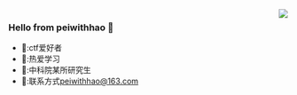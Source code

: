<img align="right" src="https://github-readme-stats.vercel.app/api?username=PeiandHao&show_icons=true&icon_color=CE1D2D&text_color=718096&bg_color=ffffff&hide_title=true" />

### Hello from peiwithhao 👋

<!--
**arttnba3/arttnba3** is a ✨ _special_ ✨ repository because its `README.md` (this file) appears on your GitHub profile.

Here are some ideas to get you started:

- 🔭 I’m currently working on ...
- 🌱 I’m currently learning ...
- 👯 I’m looking to collaborate on ...
- 🤔 I’m looking for help with ...
- 💬 Ask me about ...
- 📫 How to reach me: ...
- 😄 Pronouns: ...
- ⚡ Fun fact: ...
-->
- 🏴:ctf爱好者
- 🥇:热爱学习
- 🏫:中科院某所研究生
- 📧:联系方式[peiwithhao@163.com](peiwithhao@163.com)
